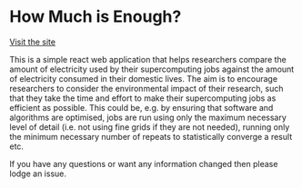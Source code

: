 # How Much is Enough?

[Visit the site](https://chryswoods.github.io/howmuchisenough)

This is a simple react web application that helps researchers compare the
amount of electricity used by their supercomputing jobs against the
amount of electricity consumed in their domestic lives. The aim is to
encourage researchers to consider the environmental impact of their
research, such that they take the time and effort to make their
supercomputing jobs as efficient as possible. This could be, e.g.
by ensuring that software and algorithms are optimised, jobs are run
using only the maximum necessary level of detail (i.e. not using
fine grids if they are not needed), running only the minimum necessary
number of repeats to statistically converge a result etc.

If you have any questions or want any information changed then please
lodge an issue.
